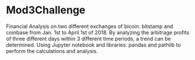 # Mod3Challenge

Financial Analysis on two different exchanges of bicoin: bitstamp and coinbase from Jan. 1st to April 1st of 2018. By analyzing the arbitrage profits of three different days within 3 different time periods, a trend can be determined. Using Jupyter notebook and libraries: pandas and pathlib to perform the calculations and analysis. 
